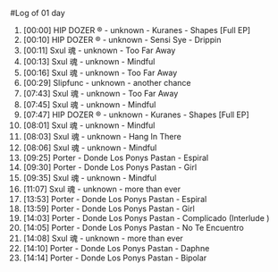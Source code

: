 #Log of 01 day

1. [00:00] HIP DOZER ® - unknown - Kuranes - Shapes [Full EP]
1. [00:10] HIP DOZER ® - unknown - Sensi Sye - Drippin
1. [00:11] Sxul 魂 - unknown - Too Far Away
1. [00:13] Sxul 魂 - unknown - Mindful
1. [00:16] Sxul 魂 - unknown - Too Far Away
1. [00:29] Slipfunc - unknown - another chance
1. [07:43] Sxul 魂 - unknown - Too Far Away
1. [07:45] Sxul 魂 - unknown - Mindful
1. [07:47] HIP DOZER ® - unknown - Kuranes - Shapes [Full EP]
1. [08:01] Sxul 魂 - unknown - Mindful
1. [08:03] Sxul 魂 - unknown - Hang In There
1. [08:06] Sxul 魂 - unknown - Mindful
1. [09:25] Porter - Donde Los Ponys Pastan - Espiral
1. [09:30] Porter - Donde Los Ponys Pastan - Girl
1. [09:35] Sxul 魂 - unknown - Mindful
1. [11:07] Sxul 魂 - unknown - more than ever
1. [13:53] Porter - Donde Los Ponys Pastan - Espiral
1. [13:59] Porter - Donde Los Ponys Pastan - Girl
1. [14:03] Porter - Donde Los Ponys Pastan - Complicado (Interlude )
1. [14:05] Porter - Donde Los Ponys Pastan - No Te Encuentro
1. [14:08] Sxul 魂 - unknown - more than ever
1. [14:10] Porter - Donde Los Ponys Pastan - Daphne
1. [14:14] Porter - Donde Los Ponys Pastan - Bipolar
